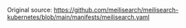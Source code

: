 Original source: https://github.com/meilisearch/meilisearch-kubernetes/blob/main/manifests/meilisearch.yaml